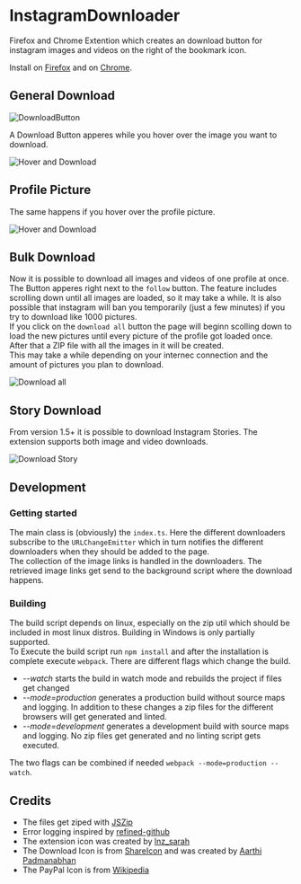 # InstagramDownloader

Firefox and Chrome Extention which creates an download button for instagram images and videos on the right of the bookmark icon.  


Install on [Firefox](https://addons.mozilla.org/en-GB/firefox/addon/instagram_download/)
and on [Chrome](https://chrome.google.com/webstore/detail/instagram-downloader/cpgaheeihidjmolbakklolchdplenjai). 

[comment]: <> (## Stolen Code)
[comment]: <> (There are multiple extensions which used my code without giving me credit or obeying the licence. If you want to report them go ahead and do so.  )
[comment]: <> ([No. 3]&#40;https://chrome.google.com/webstore/detail/fastsave-for-instagram/fdedigfpeejoaoicpppjcpicekleaedb?hl=de&#41;.)

## General Download

![DownloadButton](https://i.imgur.com/IG7Im8F.jpg)

A Download Button apperes while you hover over the image you want to download.

![Hover and Download](https://i.imgur.com/ZFA6ct0.jpg)

## Profile Picture

The same happens if you hover over the profile picture.

![Hover and Download](https://i.imgur.com/axnMJgD.png)

## Bulk Download

Now it is possible to download all images and videos of one profile at once. The Button apperes right next to the `follow` button.  The feature includes scrolling down until all images are loaded, so it may take a while. It is also possible that instagram will ban you temporarily (just a few minutes) if you try to download like 1000 pictures.  
If you click on the `download all` button the page will beginn scolling down to load the new pictures until every picture of the profile got loaded once. After that a ZIP file with all the images in it will be created.  
This may take a while depending on your internec connection and the amount of pictures you plan to download.

![Download all](https://i.imgur.com/8DFcGVp.png)

## Story Download

From version 1.5+ it is possible to download Instagram Stories. The extension supports both image and video downloads.

![Download Story](https://i.imgur.com/Hy3qJod.png)

## Development

### Getting started 

The main class is (obviously) the `index.ts`. Here the different downloaders subscribe to the `URLChangeEmitter` which in turn notifies the different downloaders when they should be added to the page.  
The collection of the image links is  handled in the downloaders. The retrieved image links get send to the background script where the download happens.  

### Building

The build script depends on linux, especially on the zip util which should be included in most linux distros. Building in Windows is only partially supported.  
To Execute the build script run `npm install` and after the installation is complete execute `webpack`. There are different flags which change the build.

+ *--watch* starts the build in watch mode and rebuilds the project if files get changed
+ *--mode=production* generates a production build without source maps and logging. In addition to these changes a zip files for the different browsers will get generated and linted.
+ *--mode=development* generates a development build with source maps and logging. No zip files get generated and no linting script gets executed.

The two flags can be combined if needed `webpack --mode=production --watch`.

## Credits

+ The files get ziped with [JSZip](https://github.com/Stuk/jszip)
+ Error logging inspired by [refined-github](https://github.com/sindresorhus/refined-github)
+ The extension icon was created by [lnz_sarah](https://www.instagram.com/lnz_sarah/)
+ The Download Icon is from [ShareIcon](https://www.shareicon.net/instagram-social-media-icons-880117) and was created by [Aarthi Padmanabhan](https://www.shareicon.net/author/aarthi-padmanabhan)
+ The PayPal Icon is from [Wikipedia](https://wikipedia.org)
